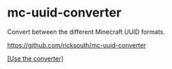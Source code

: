 # mc-uuid-converter
Convert between the different Minecraft UUID formats.

https://github.com/ricksouth/mc-uuid-converter

[\[Use the converter\]](https://ricksouth.github.io/mc-uuid-converter/)
